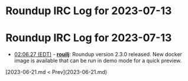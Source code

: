 # Roundup IRC Log for 2023-07-13 #
# Roundup IRC Log for 2023-07-13
* <a href="#02:06.27" id="02:06.27">02:06.27 (EDT)</a> - __[rouilj](https://github.com/rouilj)__: Roundup version 2.3.0 released. New docker image is available that can be run in demo mode for a quick preview.

<div class="inpage-footer">
[2023-06-21.md < Prev](2023-06-21.md)
</div>
